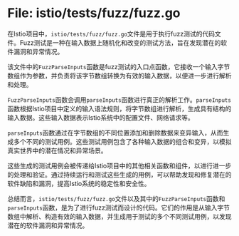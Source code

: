 # File: istio/tests/fuzz/fuzz.go

在Istio项目中，`istio/tests/fuzz/fuzz.go`文件是用于执行fuzz测试的代码文件。Fuzz测试是一种在输入数据上随机化和改变的测试方法，旨在发现潜在的软件漏洞和异常情况。

该文件中的`FuzzParseInputs`函数是fuzz测试的入口点函数，它接收一个输入字节数组作为参数，并负责将该字节数组转换为有效的输入数据，以便进一步进行解析和处理。

`FuzzParseInputs`函数会调用`parseInputs`函数进行真正的解析工作。`parseInputs`函数根据Istio项目中定义的输入语法规则，将字节数组进行解析，生成具有结构的输入数据。这些输入数据表示Istio系统中的配置文件、网络请求等。

`parseInputs`函数通过在字节数组的不同位置添加和删除数据来变异输入，从而生成多个不同的测试用例。这些测试用例包含了各种输入数据的组合和变异，以模拟真实世界中的潜在情况和异常场景。

这些生成的测试用例会被传递给Istio项目中的其他相关函数和组件，以进行进一步的处理和验证。通过持续运行和测试这些生成的用例，可以帮助发现和修复潜在的软件缺陷和漏洞，提高Istio系统的稳定性和安全性。

总结而言，`istio/tests/fuzz/fuzz.go`文件以及其中的`FuzzParseInputs`函数和`parseInputs`函数，是为了进行fuzz测试而设计的代码。它们的作用是从输入字节数组中解析、构造有效的输入数据，并生成用于测试的多个不同测试用例，以发现潜在的软件漏洞和异常情况。


